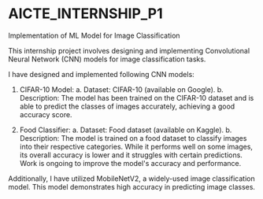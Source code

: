 # AICTE_INTERNSHIP_P1
Implementation of ML Model for Image Classification

This internship project involves designing and implementing Convolutional Neural Network (CNN) models for image classification tasks.

I have designed and implemented following CNN models: 
1. CIFAR-10 Model:
a. Dataset: CIFAR-10 (available on Google).
b. Description: The model has been trained on the CIFAR-10 dataset and is able to predict the classes of images accurately, achieving a good accuracy score.

2. Food Classifier:
a. Dataset: Food dataset (available on Kaggle).
b. Description: The model is trained on a food dataset to classify images into their respective categories. While it performs well on some images, its overall accuracy is lower and it struggles with certain predictions. Work is ongoing to improve the model's accuracy and performance.

Additionally, I have utilized MobileNetV2, a widely-used image classification model. This model demonstrates high accuracy in predicting image classes.
